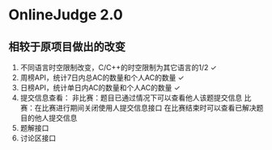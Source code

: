 # OnlineJudge 2.0

## 相较于原项目做出的改变

1) 不同语言时空限制改变，C/C++的时空限制为其它语言的1/2 &#10003;
2) 周榜API，统计7日内总AC的数量和个人AC的数量 &#10003;
3) 日榜API，统计单日内AC的数量和个人AC的数量 &#10003;
4) 提交信息查看：
   非比赛：题目已通过情况下可以查看他人该题提交信息
   比赛：在比赛进行期间关闭使用人提交信息接口
         在比赛结束时可以查看已解决题目的他人提交信息
5) 题解接口
6) 讨论区接口
